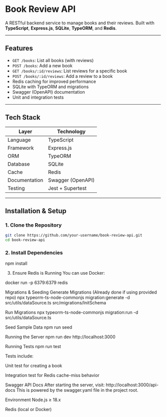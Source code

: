 # Book Review API

A RESTful backend service to manage books and their reviews. Built with **TypeScript**, **Express.js**, **SQLite**, **TypeORM**, and **Redis**.

---

## Features

- `GET /books`: List all books (with reviews)
- `POST /books`: Add a new book
- `GET /books/:id/reviews`: List reviews for a specific book
- `POST /books/:id/reviews`: Add a review to a book
- Redis caching for improved performance
- SQLite with TypeORM and migrations
- Swagger (OpenAPI) documentation
- Unit and integration tests

---

## Tech Stack

| Layer         | Technology         |
|---------------|--------------------|
| Language       | TypeScript         |
| Framework      | Express.js         |
| ORM            | TypeORM            |
| Database       | SQLite             |
| Cache          | Redis              |
| Documentation  | Swagger (OpenAPI)  |
| Testing        | Jest + Supertest   |

---

## Installation & Setup

### 1. Clone the Repository

```bash
git clone https://github.com/your-username/book-review-api.git
cd book-review-api
```

### 2. Install Dependencies
npm install

3. Ensure Redis is Running
You can use Docker:

docker run -p 6379:6379 redis

Migrations & Seeding
Generate Migrations (Already done if using provided repo)
npx typeorm-ts-node-commonjs migration:generate -d src/utils/dataSource.ts src/migrations/InitSchema


Run Migrations
npx typeorm-ts-node-commonjs migration:run -d src/utils/dataSource.ts


Seed Sample Data
npm run seed


Running the Server
npm run dev
http://localhost:3000

Running Tests
npm run test

Tests include:

Unit test for creating a book

Integration test for Redis cache-miss behavior

Swagger API Docs
After starting the server, visit:
http://localhost:3000/api-docs
This is powered by the swagger.yaml file in the project root.

Environment
Node.js ≥ 18.x

Redis (local or Docker)
